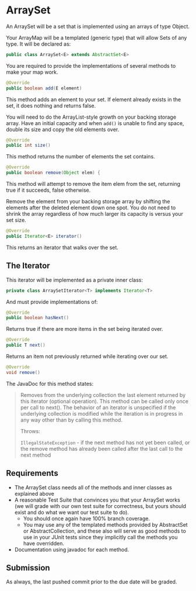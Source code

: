 # ArraySet

An ArraySet will be a set that is implemented using an arrays of type Object.

Your ArrayMap will be a templated (generic type) that will allow Sets of any type.
It will be declared as:

```Java
public class ArraySet<E> extends AbstractSet<E> 
```

You are required to provide the implementations of several methods to make your map work.

```Java
@Override
public boolean add(E element)
```
	
This method adds an element to your set. If element already exists in the set, it does nothing and returns false.

You will need to do the ArrayList-style growth on your backing storage array. Have an initial capacity and when `add()` is unable to find any space, double its size and copy the old elements over.

```Java
@Override
public int size()
```

This method returns the number of elements the set contains.

```Java
@Override
public boolean remove(Object elem) {
```
This method will attempt to remove the item elem from the set, returning true if it succeeds, false otherwise.

Remove the element from your backing storage array by shifting the elements after the deleted element down one spot. You do not need to shrink the array regardless of how much larger its capacity is versus your set size.

```Java		
@Override
public Iterator<E> iterator() 
```

This returns an iterator that walks over the set.

## The Iterator 
This iterator will be implemented as a private inner class:

```Java
private class ArraySetIterator<T> implements Iterator<T>
```

And must provide implementations of:

```Java
@Override
public boolean hasNext()
```

Returns true if there are more items in the set being iterated over.

```Java
@Override
public T next() 
```

Returns an item not previously returned while iterating over our set.

```Java
@Override
void remove()
```

The JavaDoc for this method states:

>Removes from the underlying collection the last element returned by this iterator (optional operation). This method can be called only once per call to next(). The behavior of an iterator is unspecified if the underlying collection is modified while the iteration is in progress in any way other than by calling this method.
>
>Throws:
>
>   `IllegalStateException` - if the next method has not yet been called, or the remove method has already been called after the last call to the next method 

## Requirements

- The ArraySet class needs all of the methods and inner classes as explained above
- A reasonable Test Suite that convinces you that your ArraySet works (we will grade with our own test suite for correctness, but yours should exist and do what we want our test suite to do).
  - You should once again have 100% branch coverage. 
  - You may use any of the templated methods provided by AbstractSet or AbstractCollection, and these also will serve as good methods to use in your JUnit tests since they implicitly call the methods you have overridden.
- Documentation using javadoc for each method.
 
## Submission
 
 As always, the last pushed commit prior to the due date will be graded.
 
 

